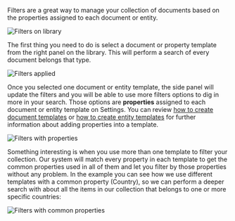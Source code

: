 Filters are a great way to manage your collection of documents based on the properties assigned to each document or entity.

![Filters on library](http://huridocs.github.io/uwazi-assets/wiki/screenshots/filters-base.png)

The first thing you need to do is select a document or property template from the right panel on the library. This will perform a search of every document belongs that type.

![Filters applied](http://huridocs.github.io/uwazi-assets/wiki/screenshots/filters-applied.png)

Once you selected one document or entity template, the side panel will update the filters and you will be able to use more filters options to dig in more in your search. Those options are **properties** assigned to each document or entity template on Settings. You can review [how to create document templates](https://github.com/huridocs/uwazi/wiki/Create-document-templates) or [how to create entity templates](https://github.com/huridocs/uwazi/wiki/Create-entity-templates) for further information about adding properties into a template.

![Filters with properties](http://huridocs.github.io/uwazi-assets/wiki/screenshots/filters-properties.png)

Something interesting is when you use more than one template to filter your collection. Our system will match every property in each template to get the common properties used in all of them and let you filter by those properties without any problem. In the example you can see how we use different templates with a common property (Country), so we can perform a deeper search with about all the items in our collection that belongs to one or more specific countries:

![Filters with common properties](http://huridocs.github.io/uwazi-assets/wiki/screenshots/filters-common.png)